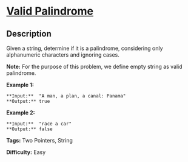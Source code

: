 # [Valid Palindrome][title]

## Description

Given a string, determine if it is a palindrome, considering only alphanumeric
characters and ignoring cases.

**Note:**  For the purpose of this problem, we define empty string as valid
palindrome.

**Example 1:**

    
    
    **Input:**  "A man, a plan, a canal: Panama"
    **Output:** true
    

**Example 2:**

    
    
    **Input:**  "race a car"
    **Output:** false
    


**Tags:** Two Pointers, String

**Difficulty:** Easy

[title]: https://leetcode.com/problems/valid-palindrome
